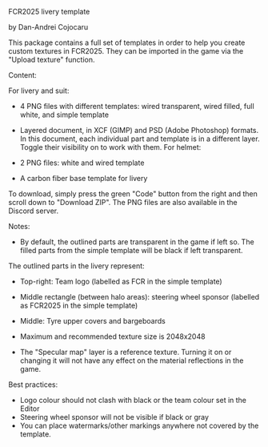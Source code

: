 FCR2025 livery template

by Dan-Andrei Cojocaru

This package contains a full set of templates in order to help you create custom textures in FCR2025. They can be imported in the game via the "Upload texture" function.

Content:

For livery and suit:
- 4 PNG files with different templates: wired transparent, wired filled, full white, and simple template
- Layered document, in XCF (GIMP) and PSD (Adobe Photoshop) formats. In this document, each individual part and template is in a different layer. Toggle their visibility on to work with them.
For helmet:
- 2 PNG files: white and wired template

- A carbon fiber base template for livery

To download, simply press the green "Code" button from the right and then scroll down to "Download ZIP". The PNG files are also available in the Discord server.

Notes:
- By default, the outlined parts are transparent in the game if left so. The filled parts from the simple template will be black if left transparent.

The outlined parts in the livery represent:
- Top-right: Team logo (labelled as FCR in the simple template)
- Middle rectangle (between halo areas): steering wheel sponsor (labelled as FCR2025 in the simple template)
- Middle: Tyre upper covers and bargeboards

- Maximum and recommended texture size is 2048x2048

- The "Specular map" layer is a reference texture. Turning it on or changing it will not have any effect on the material reflections in the game.

Best practices:
- Logo colour should not clash with black or the team colour set in the Editor
- Steering wheel sponsor will not be visible if black or gray
- You can place watermarks/other markings anywhere not covered by the template.
